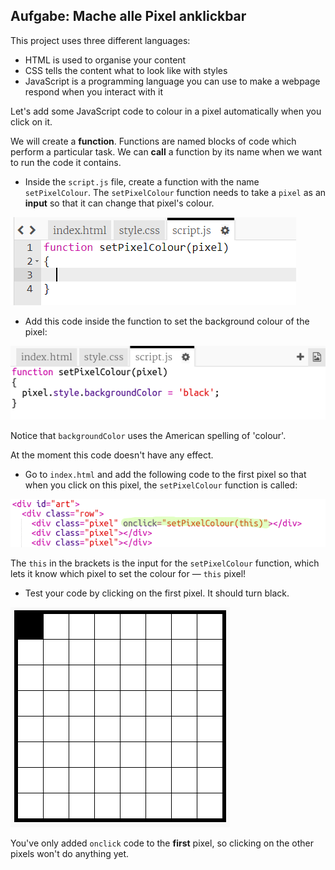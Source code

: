 ## Aufgabe: Mache alle Pixel anklickbar

This project uses three different languages:

+ HTML is used to organise your content
+ CSS tells the content what to look like with styles
+ JavaScript is a programming language you can use to make a webpage respond when you interact with it

Let's add some JavaScript code to colour in a pixel automatically when you click on it.

We will create a **function**. Functions are named blocks of code which perform a particular task. We can **call** a function by its name when we want to run the code it contains.

+ Inside the `script.js` file, create a function with the name `setPixelColour`. The `setPixelColour` function needs to take a `pixel` as an **input** so that it can change that pixel's colour.

![Create function](images/create-function.png)

+ Add this code inside the function to set the background colour of the pixel:

![Screenshot](images/pixel-art-set-pixel-colour.png)

Notice that `backgroundColor` uses the American spelling of 'colour'.

At the moment this code doesn't have any effect.

+ Go to `index.html` and add the following code to the first pixel so that when you click on this pixel, the `setPixelColour` function is called:

![Screenshot](images/pixel-art-onclick.png)

The `this` in the brackets is the input for the `setPixelColour` function, which lets it know which pixel to set the colour for — `this` pixel!

+ Test your code by clicking on the first pixel. It should turn black.

![Screenshot](images/pixel-art-black.png)

You've only added `onclick` code to the **first** pixel, so clicking on the other pixels won't do anything yet.